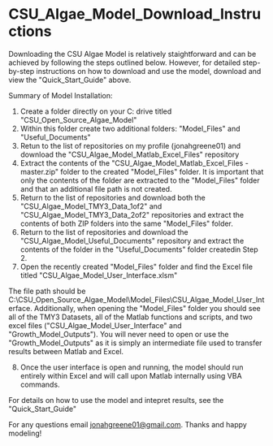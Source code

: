 # CSU_Algae_Model_Download_Instructions

Downloading the CSU Algae Model is relatively staightforward and can be achieved by following the steps outlined below. However, for detailed step-by-step instructions on how to download and use the model, download and view the "Quick_Start_Guide" above. 

Summary of Model Installation: 
1) Create a folder directly on your C: drive titled "CSU_Open_Source_Algae_Model"
2) Within this folder create two additional folders: "Model_Files" and "Useful_Documents"
3) Retun to the list of repositories on my profile (jonahgreene01) and download the "CSU_Algae_Model_Matlab_Excel_Files" repository
4) Extract the contents of the "CSU_Algae_Model_Matlab_Excel_Files - master.zip" folder to the created "Model_Files" folder. It is important that only the contents of the folder are extracted to the "Model_Files" folder and that an additional file path is not created. 
5) Return to the list of repositories and download both the "CSU_Algae_Model_TMY3_Data_1of2" and "CSU_Algae_Model_TMY3_Data_2of2" repositories and extract the contents of both ZIP folders into the same "Model_Files" folder.
6) Return to the list of repositories and download the "CSU_Algae_Model_Useful_Documents" repository and extract the contents of the folder in the "Useful_Documents" folder createdin Step 2. 
7) Open the recently created "Model_Files" folder and find the Excel file titled "CSU_Algae_Model_User_Interface.xlsm"

The file path should be C:\CSU_Open_Source_Algae_Model\Model_Files\CSU_Algae_Model_User_Interface. Additionally, when opening the "Model_Files" folder you should see all of the TMY3 Datasets, all of the Matlab functions and scripts, and two excel files ("CSU_Algae_Model_User_Interface" and "Growth_Model_Outputs"). You will never need to open or use the "Growth_Model_Outputs" as it is simply an intermediate file used to transfer results between Matlab and Excel. 

8) Once the user interface is open and running, the model should run entirely within Excel and will call upon Matlab internally using VBA commands. 

For details on how to use the model and intepret results, see the "Quick_Start_Guide"

For any questions email jonahgreene01@gmail.com. Thanks and happy modeling!
